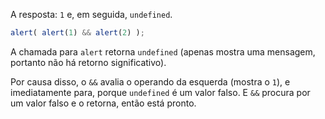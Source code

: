 A resposta: `1` e, em seguida, `undefined`.

```js run
alert( alert(1) && alert(2) );
```

A chamada para `alert` retorna `undefined` (apenas mostra uma mensagem, portanto não há retorno significativo).

Por causa disso, o `&&` avalia o operando da esquerda (mostra o `1`), e imediatamente para, porque `undefined` é um valor falso. E `&&` procura por um valor falso e o retorna, então está pronto.

